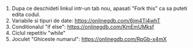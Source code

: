 1. Dupa ce deschideti linkul intr-un tab nou, apasati "Fork this" ca sa puteti edita codul. 
2. Variabile si tipuri de date: https://onlinegdb.com/6jm4Ti4whT
3. Conditionalul "if else": https://onlinegdb.com/KmEmUMksf
4. Ciclul repetitiv "while"
5. Joculet "Ghiceste numarul": https://onlinegdb.com/RpGb-x4mX

